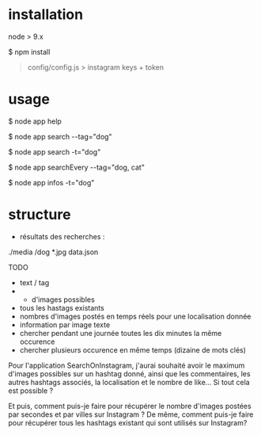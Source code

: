 # installation

node > 9.x

$ npm install

> config/config.js > instagram keys + token

# usage

$ node app help

$ node app search --tag="dog"

$ node app search -t="dog"

$ node app searchEvery --tag="dog, cat"

$ node app infos -t="dog"

# structure

- résultats des recherches :

./media
  /dog
    *.jpg
    data.json

TODO

- text / tag
- + d'images possibles
- tous les hastags existants
- nombres d'images postés en temps réels pour une localisation donnée
- information par image texte
- chercher pendant une journée toutes les dix minutes la même occurence
- chercher plusieurs occurence en même temps (dizaine de mots clés)

Pour l'application SearchOnInstagram, j'aurai souhaité avoir le maximum d'images possibles sur un hashtag donné, ainsi que les commentaires, les autres hashtags associés, la localisation et le nombre de like... Si tout cela est possible ?

Et puis, comment puis-je faire pour récupérer le nombre d'images postées par
secondes et par villes sur Instagram ?
De même, comment puis-je faire pour récupérer tous les hashtags existant qui
sont utilisés sur Instagram?
